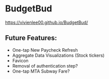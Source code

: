# BudgetBud
https://vivienlee00.github.io/BudgetBud/

## Future Features:
* One-tap New Paycheck Refresh
* Aggregate Data Visualizations (Stock tickers)
* Favicon
* Removal of authentication step?
* One-tap MTA Subway Fare?